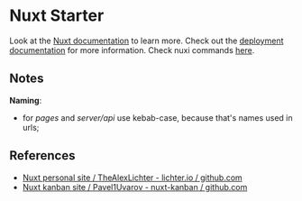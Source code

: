 # Nuxt Starter

Look at the [Nuxt documentation](https://nuxt.com/docs/getting-started/introduction) to learn more.
Check out the [deployment documentation](https://nuxt.com/docs/getting-started/deployment) for more information.
Check nuxi commands [here](https://nuxt.com/docs/api/commands/add).

## Notes

**Naming**:

- for _pages_ and _server/api_ use kebab-case, because that's names used in urls;

## References

- [Nuxt personal site / TheAlexLichter - lichter.io / github.com](https://github.com/TheAlexLichter/lichter.io/tree/main)
- [Nuxt kanban site / Pavel1Uvarov - nuxt-kanban / github.com](https://github.com/Pavel1Uvarov/nuxt-kanban/tree/main)
